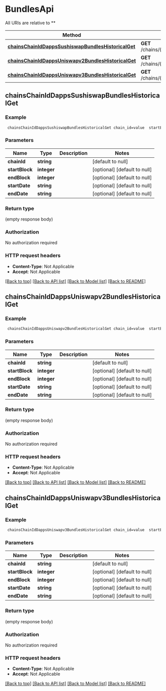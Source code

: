 # BundlesApi

All URIs are relative to **

Method | HTTP request | Description
------------- | ------------- | -------------
[**chainsChainIdDappsSushiswapBundlesHistoricalGet**](BundlesApi.md#chainsChainIdDappsSushiswapBundlesHistoricalGet) | **GET** /chains/{chain_id}/dapps/sushiswap/bundles/historical | 
[**chainsChainIdDappsUniswapv2BundlesHistoricalGet**](BundlesApi.md#chainsChainIdDappsUniswapv2BundlesHistoricalGet) | **GET** /chains/{chain_id}/dapps/uniswapv2/bundles/historical | 
[**chainsChainIdDappsUniswapv3BundlesHistoricalGet**](BundlesApi.md#chainsChainIdDappsUniswapv3BundlesHistoricalGet) | **GET** /chains/{chain_id}/dapps/uniswapv3/bundles/historical | 



## chainsChainIdDappsSushiswapBundlesHistoricalGet



### Example

```bash
 chainsChainIdDappsSushiswapBundlesHistoricalGet chain_id=value  startBlock=value  endBlock=value  startDate=value  endDate=value
```

### Parameters


Name | Type | Description  | Notes
------------- | ------------- | ------------- | -------------
 **chainId** | **string** |  | [default to null]
 **startBlock** | **integer** |  | [optional] [default to null]
 **endBlock** | **integer** |  | [optional] [default to null]
 **startDate** | **string** |  | [optional] [default to null]
 **endDate** | **string** |  | [optional] [default to null]

### Return type

(empty response body)

### Authorization

No authorization required

### HTTP request headers

- **Content-Type**: Not Applicable
- **Accept**: Not Applicable

[[Back to top]](#) [[Back to API list]](../README.md#documentation-for-api-endpoints) [[Back to Model list]](../README.md#documentation-for-models) [[Back to README]](../README.md)


## chainsChainIdDappsUniswapv2BundlesHistoricalGet



### Example

```bash
 chainsChainIdDappsUniswapv2BundlesHistoricalGet chain_id=value  startBlock=value  endBlock=value  startDate=value  endDate=value
```

### Parameters


Name | Type | Description  | Notes
------------- | ------------- | ------------- | -------------
 **chainId** | **string** |  | [default to null]
 **startBlock** | **integer** |  | [optional] [default to null]
 **endBlock** | **integer** |  | [optional] [default to null]
 **startDate** | **string** |  | [optional] [default to null]
 **endDate** | **string** |  | [optional] [default to null]

### Return type

(empty response body)

### Authorization

No authorization required

### HTTP request headers

- **Content-Type**: Not Applicable
- **Accept**: Not Applicable

[[Back to top]](#) [[Back to API list]](../README.md#documentation-for-api-endpoints) [[Back to Model list]](../README.md#documentation-for-models) [[Back to README]](../README.md)


## chainsChainIdDappsUniswapv3BundlesHistoricalGet



### Example

```bash
 chainsChainIdDappsUniswapv3BundlesHistoricalGet chain_id=value  startBlock=value  endBlock=value  startDate=value  endDate=value
```

### Parameters


Name | Type | Description  | Notes
------------- | ------------- | ------------- | -------------
 **chainId** | **string** |  | [default to null]
 **startBlock** | **integer** |  | [optional] [default to null]
 **endBlock** | **integer** |  | [optional] [default to null]
 **startDate** | **string** |  | [optional] [default to null]
 **endDate** | **string** |  | [optional] [default to null]

### Return type

(empty response body)

### Authorization

No authorization required

### HTTP request headers

- **Content-Type**: Not Applicable
- **Accept**: Not Applicable

[[Back to top]](#) [[Back to API list]](../README.md#documentation-for-api-endpoints) [[Back to Model list]](../README.md#documentation-for-models) [[Back to README]](../README.md)

